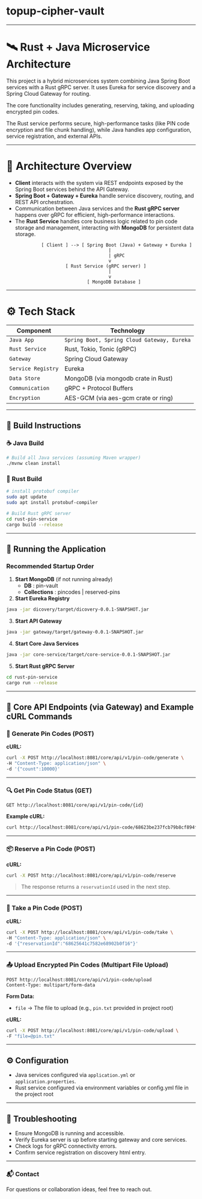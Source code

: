 # topup-cipher-vault

---

# 🛰️ Rust + Java Microservice Architecture

This project is a hybrid microservices system combining Java Spring Boot services with a Rust gRPC server. It uses Eureka for service discovery and a Spring Cloud Gateway for routing. 

The core functionality includes generating, reserving, taking, and uploading encrypted pin codes.

The Rust service performs secure, high-performance tasks (like PIN code encryption and file chunk handling), while Java handles app configuration, service registration, and external APIs.

---
# 🧱 Architecture Overview
- **Client** interacts with the system via REST endpoints exposed by the Spring Boot services behind the API Gateway.
- **Spring Boot + Gateway + Eureka** handle service discovery, routing, and REST API orchestration.
- Communication between Java services and the **Rust gRPC server** happens over gRPC for efficient, high-performance interactions.
- The **Rust Service** handles core business logic related to pin code storage and management, interacting with **MongoDB** for persistent data storage.

```
             [ Client ] --> [ Spring Boot (Java) + Gateway + Eureka ]
                                      |
                                      | gRPC
                                      v
                      [ Rust Service (gRPC server) ]
                                      |
                                      v
                              [ MongoDB Database ]
```
---
# ⚙️ Tech Stack


| Component           | Technology                                                                                                                                                      |
|---------------------|-----------------------------------------------------------------------------------------------------------------------------------------------------------------|
| `Java App`          | `Spring Boot, Spring Cloud Gateway, Eureka`                                                                                                                     | Auto-generated primary key for each configuration entry.                                     |
| `Rust Service`      | Rust, Tokio, Tonic (gRPC)                                                                                                |
| `Gateway`           | Spring Cloud Gateway                                                                                      |
| `Service Registry`  | Eureka                                                                                  |
| `Data Store`        | MongoDB (via mongodb crate in Rust)                                                                                                |
| `Communication`     | gRPC + Protocol Buffers                                                                |
| `Encryption`        | AES-GCM (via aes-gcm crate or ring) |

---


## 🧰 Build Instructions

### ☕ Java Build

```bash
# Build all Java services (assuming Maven wrapper)
./mvnw clean install
```

### 🔧 Rust Build

```bash
# install protobuf compiler
sudo apt update
sudo apt install protobuf-compiler

# Build Rust gRPC server
cd rust-pin-service
cargo build --release
```

---

## 🚀 Running the Application

### Recommended Startup Order

1. **Start MongoDB** (if not running already)
   - **DB** : pin-vault
   - **Collections** : pincodes | reserved-pins
3. **Start Eureka Registry**

```bash
java -jar dicovery/target/dicovery-0.0.1-SNAPSHOT.jar
```

3. **Start API Gateway**

```bash
java -jar gateway/target/gateway-0.0.1-SNAPSHOT.jar
```

4. **Start Core Java Services**

```bash
java -jar core-service/target/core-service-0.0.1-SNAPSHOT.jar
```

5. **Start Rust gRPC Server**

```bash
cd rust-pin-service
cargo run --release
```

---

## 🔧 Core API Endpoints (via Gateway) and Example cURL Commands

### 🧪  Generate Pin Codes (POST)

**cURL:**

```bash
curl -X POST http://localhost:8081/core/api/v1/pin-code/generate \
-H "Content-Type: application/json" \
-d '{"count":10000}'
```

---

### 🔍 Get Pin Code Status (GET)

```
GET http://localhost:8081/core/api/v1/pin-code/{id}
```

**Example cURL:**

```bash
curl http://localhost:8081/core/api/v1/pin-code/68623be237fcb79b8cf894fa
```

---

### 📦 Reserve a Pin Code (POST)

**cURL:**

```bash
curl -X POST http://localhost:8081/core/api/v1/pin-code/reserve
```

> The response returns a `reservationId` used in the next step.

---

### 🎯 Take a Pin Code (POST)

**cURL:**

```bash
curl -X POST http://localhost:8081/core/api/v1/pin-code/take \
-H "Content-Type: application/json" \
-d '{"reservationId":"68625641c7582e68902b0f16"}'
```

---

### 📤 Upload Encrypted Pin Codes (Multipart File Upload)

```
POST http://localhost:8081/core/api/v1/pin-code/upload
Content-Type: multipart/form-data
```

**Form Data:**

- `file` → The file to upload (e.g., `pin.txt` provided in project root)

**cURL:**

```bash
curl -X POST http://localhost:8081/core/api/v1/pin-code/upload \
-F "file=@pin.txt"
```

---

## ⚙️ Configuration

- Java services configured via `application.yml` or `application.properties`.
- Rust service configured via environment variables or config.yml file in the project root 

---

## 🔧 Troubleshooting

- Ensure MongoDB is running and accessible.
- Verify Eureka server is up before starting gateway and core services.
- Check logs for gRPC connectivity errors.
- Confirm service registration on discovery html entry.

---
### 📬 Contact

For questions or collaboration ideas, feel free to reach out.